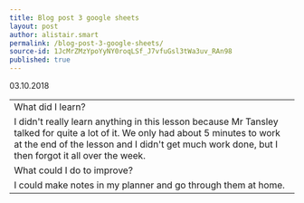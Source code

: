 ```yaml
---
title: Blog post 3 google sheets
layout: post
author: alistair.smart
permalink: /blog-post-3-google-sheets/
source-id: 1JcMrZMzYpoYyNY0roqLSf_J7vfuGsl3tWa3uv_RAn98
published: true
---
```

03.10.2018

<table>
  <tr>
    <td>What did I learn?</td>
  </tr>
  <tr>
    <td>I didn't really learn anything in this lesson because Mr Tansley talked for quite a lot of it. We only had about 5 minutes to work at the end of the lesson and I didn't get much work done, but I then forgot it all over the week.</td>
  </tr>
  <tr>
    <td>What could I do to improve?</td>
  </tr>
  <tr>
    <td>I could make notes in my planner and go through them at home.</td>
  </tr>
</table>


 

